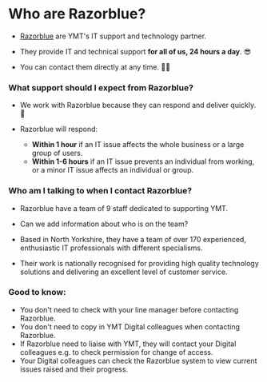 # Who are Razorblue?
- [Razorblue](https://www.razorblue.com/ "Razorblue") are YMT's IT support and technology partner.

- They provide IT and technical support **for all of us, 24 hours a day**. 😎

- You can contact them directly at any time. 🙌🏼

### What support should I expect from Razorblue?
- We work with Razorblue because they can respond and deliver quickly. 🎯

- Razorblue will respond:
	- **Within 1 hour** if an IT issue affects the whole business or a large group of users.
	- **Within 1-6 hours** if an IT issue prevents an individual from working, or a minor IT issue affects an individual or group.

### Who am I talking to when I contact Razorblue?
- Razorblue have a team of 9 staff dedicated to supporting YMT.

- Can we add information about who is on the team?

- Based in North Yorkshire, they have a team of over 170 experienced, enthusiastic IT professionals with different specialisms.

- Their work is nationally recognised for providing high quality technology solutions and delivering an excellent level of customer service.

### Good to know:
- You don't need to check with your line manager before contacting Razorblue.
- You don't need to copy in YMT Digital colleagues when contacting Razorblue.
- If Razorblue need to liaise with YMT, they will contact your Digital colleagues e.g. to check permission for change of access.
- Your Digital colleagues can check the Razorblue system to view current issues raised and their progress.
